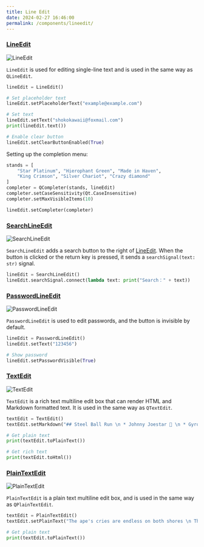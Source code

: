 ```yaml
---
title: Line Edit
date: 2024-02-27 16:46:00
permalink: /components/lineedit/
---
```


### [LineEdit](https://pyqt-fluent-widgets.readthedocs.io/zh-cn/latest/autoapi/qfluentwidgets/components/widgets/line_edit/index.html#qfluentwidgets.components.widgets.line_edit.LineEdit)

![LineEdit](/img/components/lineedit/LineEdit.png)

`LineEdit` is used for editing single-line text and is used in the same way as `QLineEdit`.

```python
lineEdit = LineEdit()

# Set placeholder text
lineEdit.setPlaceholderText("example@example.com")

# Set text
lineEdit.setText("shokokawaii@foxmail.com")
print(lineEdit.text())

# Enable clear button
lineEdit.setClearButtonEnabled(True)
```

Setting up the completion menu:
```python
stands = [
    "Star Platinum", "Hierophant Green", "Made in Haven",
    "King Crimson", "Silver Chariot", "Crazy diamond"
]
completer = QCompleter(stands, lineEdit)
completer.setCaseSensitivity(Qt.CaseInsensitive)
completer.setMaxVisibleItems(10)

lineEdit.setCompleter(completer)
```

### [SearchLineEdit](https://pyqt-fluent-widgets.readthedocs.io/zh-cn/latest/autoapi/qfluentwidgets/components/widgets/line_edit/index.html#qfluentwidgets.components.widgets.line_edit.SearchLineEdit)

![SearchLineEdit](/img/components/lineedit/SearchLineEdit.png)

`SearchLineEdit` adds a search button to the right of [LineEdit](#lineedit). When the button is clicked or the return key is pressed, it sends a `searchSignal(text: str)` signal.

```python
lineEdit = SearchLineEdit()
lineEdit.searchSignal.connect(lambda text: print("Search：" + text))
```

### [PasswordLineEdit](https://pyqt-fluent-widgets.readthedocs.io/zh-cn/latest/autoapi/qfluentwidgets/components/widgets/line_edit/index.html#qfluentwidgets.components.widgets.line_edit.PasswordLineEdit)

![PasswordLineEdit](/img/components/lineedit/PasswordLineEdit.png)

`PasswordLineEdit` is used to edit passwords, and the button is invisible by default.
```python
lineEdit = PasswordLineEdit()
lineEdit.setText("123456")

# Show password
lineEdit.setPasswordVisible(True)
```


### [TextEdit](https://pyqt-fluent-widgets.readthedocs.io/zh-cn/latest/autoapi/qfluentwidgets/components/widgets/line_edit/index.html#qfluentwidgets.components.widgets.line_edit.TextEdit)

![TextEdit](/img/components/lineedit/TextEdit.png)

`TextEdit` is a rich text multiline edit box that can render HTML and Markdown formatted text. It is used in the same way as `QTextEdit`.

```python
textEdit = TextEdit()
textEdit.setMarkdown("## Steel Ball Run \n * Johnny Joestar 🦄 \n * Gyro Zeppeli 🐴 ")

# Get plain text
print(textEdit.toPlainText())

# Get rich text
print(textEdit.toHtml())
```


### [PlainTextEdit](https://pyqt-fluent-widgets.readthedocs.io/zh-cn/latest/autoapi/qfluentwidgets/components/widgets/line_edit/index.html#qfluentwidgets.components.widgets.line_edit.PlainTextEdit)

![PlainTextEdit](/img/components/lineedit/PlainTextEdit.png)

`PlainTextEdit` is a plain text multiline edit box, and is used in the same way as `QPlainTextEdit`.

```python
textEdit = PlainTextEdit()
textEdit.setPlainText("The ape's cries are endless on both shores \n The light boat has crossed ten thousand mountains ")

# Get plain text
print(textEdit.toPlainText())
```